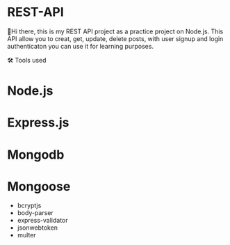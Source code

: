 # REST-API

👋Hi there, this is my REST API project as a practice project on Node.js. 
This API allow you to creat, get, update, delete posts, with user signup and login authenticaton you can use it for learning purposes.

🛠️ Tools used
# Node.js
# Express.js
# Mongodb
# Mongoose

* bcryptjs
* body-parser
* express-validator
* jsonwebtoken
* multer



